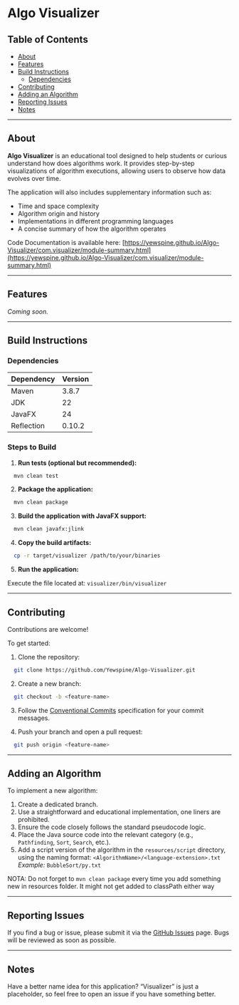 # Algo Visualizer

## Table of Contents

* [About](#about)
* [Features](#features)
* [Build Instructions](#build-instructions)
  * [Dependencies](#dependencies)
* [Contributing](#contributing)
* [Adding an Algorithm](#adding-an-algorithm)
* [Reporting Issues](#reporting-issues)
* [Notes](#notes)

---

## About

**Algo Visualizer** is an educational tool designed to help students or curious understand how does algorithms work. It provides step-by-step visualizations of algorithm executions, allowing users to observe how data evolves over time.

The application will also includes supplementary information such as:

* Time and space complexity
* Algorithm origin and history
* Implementations in different programming languages
* A concise summary of how the algorithm operates

Code Documentation is available here:
[https://yewspine.github.io/Algo-Visualizer/com.visualizer/module-summary.html](https://yewspine.github.io/Algo-Visualizer/com.visualizer/module-summary.html)

---

## Features

*Coming soon.*

---

## Build Instructions

### Dependencies

| Dependency | Version |
| ---------- | ------- |
| Maven      | 3.8.7   |
| JDK        | 22      |
| JavaFX     | 24      |
| Reflection | 0.10.2  |

### Steps to Build

1. **Run tests (optional but recommended):**

```bash
  mvn clean test
```

2. **Package the application:**

```bash
  mvn clean package
```

3. **Build the application with JavaFX support:**

```bash
  mvn clean javafx:jlink
```

4. **Copy the build artifacts:**

```bash
  cp -r target/visualizer /path/to/your/binaries
```

5. **Run the application:**

Execute the file located at: `visualizer/bin/visualizer`

---

## Contributing

Contributions are welcome!

To get started:

1. Clone the repository:

```bash
  git clone https://github.com/Yewspine/Algo-Visualizer.git
```

2. Create a new branch:

```bash
  git checkout -b <feature-name>
```

3. Follow the [Conventional Commits](https://www.conventionalcommits.org/en/v1.0.0/) specification for your commit messages.

4. Push your branch and open a pull request:

```bash
  git push origin <feature-name>
```

---

## Adding an Algorithm

To implement a new algorithm:

1. Create a dedicated branch.
2. Use a straightforward and educational implementation, one liners are prohibited.
3. Ensure the code closely follows the standard pseudocode logic.
4. Place the Java source code into the relevant category (e.g., `Pathfinding`, `Sort`, `Search`, etc.).
5. Add a script version of the algorithm in the `resources/script` directory, using the naming format:
   `<AlgorithmName>/<language-extension>.txt`
   *Example:* `BubbleSort/py.txt`

NOTA: Do not forget to `mvn clean package` every time you add something new in resources folder. It might not get added to classPath either way

---

## Reporting Issues

If you find a bug or issue, please submit it via the [GitHub Issues](https://github.com/Yewspine/Algo-Visualizer/issues) page.
Bugs will be reviewed as soon as possible.

---

## Notes

Have a better name idea for this application?
“Visualizer” is just a placeholder, so feel free to open an issue if you have something better.

